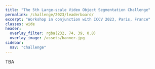 ```yaml
---
title: "The 5th Large-scale Video Object Segmentation Challenge"
permalink: /challenge/2023/leaderboard/
excerpt: "Workshop in conjunction with ICCV 2023, Paris, France"
classes: wide
header:
  overlay_filter: rgba(232, 74, 39, 0.8)
  overlay_image: /assets/banner.jpg
sidebar:
  nav: "challenge"
---
```


TBA